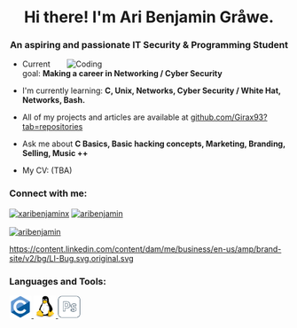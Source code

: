 <h1 align="center">Hi there!  I'm Ari Benjamin Gråwe.</h1>
<h3 align="center">An aspiring and passionate IT Security & Programming Student</h3>
<img align="right" alt="Coding" width="400" src="https://i.ibb.co/6RTxBth/icon-cartoon.png">


- Current goal: **Making a career in Networking / Cyber Security**

- I'm currently learning: **C, Unix, Networks, Cyber Security / White Hat, Networks, Bash.**

- All of my projects and articles are available at [github.com/Girax93?tab=repositories](https://github.com/Girax93?tab=repositories)

- Ask me about **C Basics, Basic hacking concepts, Marketing, Branding, Selling, Music ++**

- My CV: (TBA) 

<h3 align="left">Connect with me:</h3>
<p align="left">
<a href="https://fb.com/xaribenjaminx" target="blank"><img align="center" src="https://raw.githubusercontent.com/rahuldkjain/github-profile-readme-generator/master/src/images/icons/Social/facebook.svg" alt="xaribenjaminx" height="30" width="40" /></a>
<a href="https://instagram.com/aribenjamin" target="blank"><img align="center" src="https://raw.githubusercontent.com/rahuldkjain/github-profile-readme-generator/master/src/images/icons/Social/instagram.svg" alt="aribenjamin" height="30" width="40" /></a>
</p>
<a href="https://www.linkedin.com/in/ari-benjamin/" target="blank"><img align="center" src="https://content.linkedin.com/content/dam/me/business/en-us/amp/brand-site/v2/bg/LI-Bug.svg.original.svg" alt="aribenjamin" height="30" width="40" /></a>
</p>

https://content.linkedin.com/content/dam/me/business/en-us/amp/brand-site/v2/bg/LI-Bug.svg.original.svg


<h3 align="left">Languages and Tools:</h3>
<p align="left"> <a href="https://www.cprogramming.com/" target="_blank" rel="noreferrer"> <img src="https://raw.githubusercontent.com/devicons/devicon/master/icons/c/c-original.svg" alt="c" width="40" height="40"/> </a> <a href="https://www.linux.org/" target="_blank" rel="noreferrer"> <img src="https://raw.githubusercontent.com/devicons/devicon/master/icons/linux/linux-original.svg" alt="linux" width="40" height="40"/> </a> <a href="https://www.photoshop.com/en" target="_blank" rel="noreferrer"> <img src="https://raw.githubusercontent.com/devicons/devicon/master/icons/photoshop/photoshop-line.svg" alt="photoshop" width="40" height="40"/> </a> </p>
